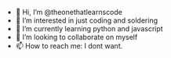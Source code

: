 - 👋 Hi, I’m @theonethatlearnscode
- 👀 I’m interested in just coding and soldering
- 🌱 I’m currently learning python and javascript
- 💞️ I’m looking to collaborate on myself
- 📫 How to reach me: I dont want.

<!---
theonethatlearnscode/theonethatlearnscode is a ✨ special ✨ repository because its `README.md` (this file) appears on your GitHub profile.
You can click the Preview link to take a look at your changes.
--->
